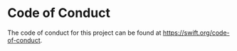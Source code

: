 # Code of Conduct

The code of conduct for this project can be found at https://swift.org/code-of-conduct.

<!-- Copyright (c) 2024 Apple Inc and the Swift Project authors. All Rights Reserved. -->